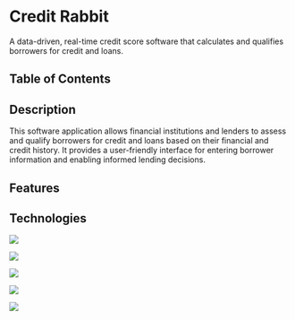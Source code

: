 # Credit Rabbit 

A data-driven, real-time credit score software that calculates and qualifies borrowers for credit and loans.

## Table of Contents

## Description 

This software application allows financial institutions and lenders to assess and qualify borrowers for credit and loans based on their financial and credit history. It provides a user-friendly interface for entering borrower information and enabling informed lending decisions.

## Features



## Technologies
![](https://img.shields.io/badge/React-20232A?style=for-the-badge&logo=react&logoColor=61DAFB)

![](https://img.shields.io/badge/JavaScript-F7DF1E?style=for-the-badge&logo=javascript&logoColor=black)

![](https://img.shields.io/badge/Express.js-404D59?style=for-the-badge)

![](https://img.shields.io/badge/Netlify-00C7B7?style=for-the-badge&logo=netlify&logoColor=white)

![](https://img.shields.io/badge/MongoDB-4EA94B?style=for-the-badge&logo=mongodb&logoColor=white)

